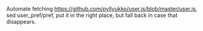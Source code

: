 Automate fetching https://github.com/pyllyukko/user.js/blob/master/user.js, sed
user_pref/pref, put it in the right place, but fall back in case that
disappears.
